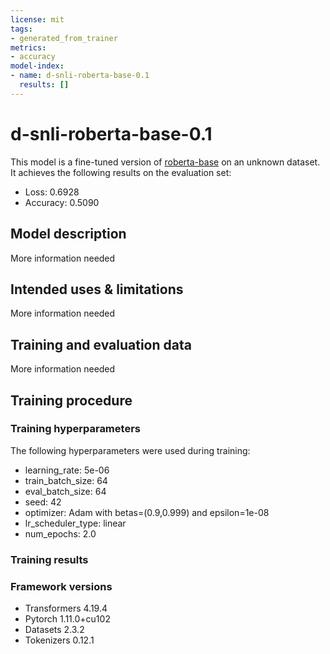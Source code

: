 ```yaml
---
license: mit
tags:
- generated_from_trainer
metrics:
- accuracy
model-index:
- name: d-snli-roberta-base-0.1
  results: []
---
```


<!-- This model card has been generated automatically according to the information the Trainer had access to. You
should probably proofread and complete it, then remove this comment. -->

# d-snli-roberta-base-0.1

This model is a fine-tuned version of [roberta-base](https://huggingface.co/roberta-base) on an unknown dataset.
It achieves the following results on the evaluation set:
- Loss: 0.6928
- Accuracy: 0.5090

## Model description

More information needed

## Intended uses & limitations

More information needed

## Training and evaluation data

More information needed

## Training procedure

### Training hyperparameters

The following hyperparameters were used during training:
- learning_rate: 5e-06
- train_batch_size: 64
- eval_batch_size: 64
- seed: 42
- optimizer: Adam with betas=(0.9,0.999) and epsilon=1e-08
- lr_scheduler_type: linear
- num_epochs: 2.0

### Training results



### Framework versions

- Transformers 4.19.4
- Pytorch 1.11.0+cu102
- Datasets 2.3.2
- Tokenizers 0.12.1
